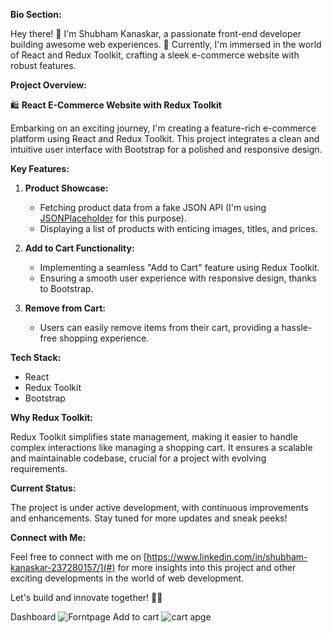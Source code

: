 **Bio Section:**

Hey there! 👋 I'm Shubham Kanaskar, a passionate front-end developer building awesome web experiences. 🚀 Currently, I'm immersed in the world of React and Redux Toolkit, crafting a sleek e-commerce website with robust features.

**Project Overview:**

🛍️ **React E-Commerce Website with Redux Toolkit**

Embarking on an exciting journey, I'm creating a feature-rich e-commerce platform using React and Redux Toolkit. This project integrates a clean and intuitive user interface with Bootstrap for a polished and responsive design.

**Key Features:**

1. **Product Showcase:**
   - Fetching product data from a fake JSON API (I'm using [JSONPlaceholder](https://jsonplaceholder.typicode.com/) for this purpose).
   - Displaying a list of products with enticing images, titles, and prices.

2. **Add to Cart Functionality:**
   - Implementing a seamless "Add to Cart" feature using Redux Toolkit.
   - Ensuring a smooth user experience with responsive design, thanks to Bootstrap.

3. **Remove from Cart:**
   - Users can easily remove items from their cart, providing a hassle-free shopping experience.

**Tech Stack:**

- React
- Redux Toolkit
- Bootstrap

**Why Redux Toolkit:**

Redux Toolkit simplifies state management, making it easier to handle complex interactions like managing a shopping cart. It ensures a scalable and maintainable codebase, crucial for a project with evolving requirements.

**Current Status:**

The project is under active development, with continuous improvements and enhancements. Stay tuned for more updates and sneak peeks!

**Connect with Me:**

Feel free to connect with me on [https://www.linkedin.com/in/shubham-kanaskar-237280157/](#) for more insights into this project and other exciting developments in the world of web development.

Let's build and innovate together! 🚀✨

Dashboard
![Forntpage](https://github.com/Shubhamkanskar/E-comm/assets/142893960/c8601838-06ba-4df4-8603-522bf7f4a3fa)
Add to cart
![cart apge](https://github.com/Shubhamkanskar/E-comm/assets/142893960/f4c08ce3-cf5f-49e9-8568-debc2e7a8629)


